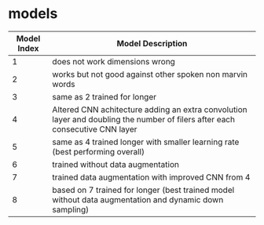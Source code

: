 # models 

| Model Index | Model Description |
| ----------- | ----------------- |
| 1 | does not work dimensions wrong | 
| 2 | works but not good against other spoken non marvin words | 
| 3 | same as 2 trained for longer |
| 4 | Altered CNN achitecture adding an extra convolution layer and doubling the number of filers after each consecutive CNN layer | 
| 5 | same as 4 trained longer with smaller learning rate (best performing overall)|
| 6 | trained without data augmentation |
| 7 | trained data augmentation with improved CNN from 4 |
| 8 | based on 7 trained for longer (best trained model without data augmentation and dynamic down sampling) | 
